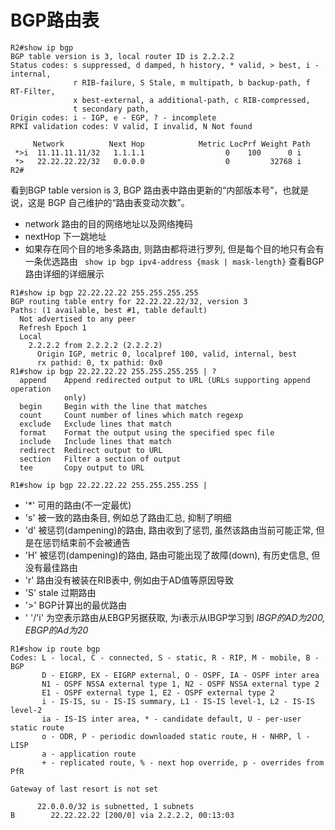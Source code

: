 # BGP路由表
```
R2#show ip bgp
BGP table version is 3, local router ID is 2.2.2.2
Status codes: s suppressed, d damped, h history, * valid, > best, i - internal,
              r RIB-failure, S Stale, m multipath, b backup-path, f RT-Filter,
              x best-external, a additional-path, c RIB-compressed,
              t secondary path,
Origin codes: i - IGP, e - EGP, ? - incomplete
RPKI validation codes: V valid, I invalid, N Not found

     Network          Next Hop            Metric LocPrf Weight Path
 *>i  11.11.11.11/32   1.1.1.1                  0    100      0 i
 *>   22.22.22.22/32   0.0.0.0                  0         32768 i
R2#
```
看到BGP table version is 3, BGP 路由表中路由更新的“内部版本号”，也就是说，这是 BGP 自己维护的“路由表变动次数”。
- network 路由的目的网络地址以及网络掩码
- nextHop 下一跳地址
- 如果存在同个目的地多条路由, 则路由都将进行罗列, 但是每个目的地只有会有一条优选路由
``` show ip bgp ipv4-address {mask | mask-length}```
查看BGP路由详细的详细展示
```
R1#show ip bgp 22.22.22.22 255.255.255.255
BGP routing table entry for 22.22.22.22/32, version 3
Paths: (1 available, best #1, table default)
  Not advertised to any peer
  Refresh Epoch 1
  Local
    2.2.2.2 from 2.2.2.2 (2.2.2.2)
      Origin IGP, metric 0, localpref 100, valid, internal, best
      rx pathid: 0, tx pathid: 0x0
R1#show ip bgp 22.22.22.22 255.255.255.255 | ?
  append    Append redirected output to URL (URLs supporting append operation
            only)
  begin     Begin with the line that matches
  count     Count number of lines which match regexp
  exclude   Exclude lines that match
  format    Format the output using the specified spec file
  include   Include lines that match
  redirect  Redirect output to URL
  section   Filter a section of output
  tee       Copy output to URL

R1#show ip bgp 22.22.22.22 255.255.255.255 |
```

- '*' 可用的路由(不一定最优) 
- 's' 被一致的路由条目, 例如总了路由汇总, 抑制了明细
- 'd' 被惩罚(dampening)的路由, 路由收到了惩罚, 虽然该路由当前可能正常, 但是在惩罚结束前不会被通告
- 'H' 被惩罚(dampening)的路由, 路由可能出现了故障(down), 有历史信息, 但没有最佳路由
- 'r' 路由没有被装在RIB表中, 例如由于AD值等原因导致
- 'S' stale 过期路由
- '>' BGP计算出的最优路由
- ' '/'i' 为空表示路由从EBGP另据获取, 为i表示从IBGP学习到
*IBGP的AD为200, EBGP的Ad为20*

```
R1#show ip route bgp
Codes: L - local, C - connected, S - static, R - RIP, M - mobile, B - BGP
       D - EIGRP, EX - EIGRP external, O - OSPF, IA - OSPF inter area
       N1 - OSPF NSSA external type 1, N2 - OSPF NSSA external type 2
       E1 - OSPF external type 1, E2 - OSPF external type 2
       i - IS-IS, su - IS-IS summary, L1 - IS-IS level-1, L2 - IS-IS level-2
       ia - IS-IS inter area, * - candidate default, U - per-user static route
       o - ODR, P - periodic downloaded static route, H - NHRP, l - LISP
       a - application route
       + - replicated route, % - next hop override, p - overrides from PfR

Gateway of last resort is not set

      22.0.0.0/32 is subnetted, 1 subnets
B        22.22.22.22 [200/0] via 2.2.2.2, 00:13:03
```


